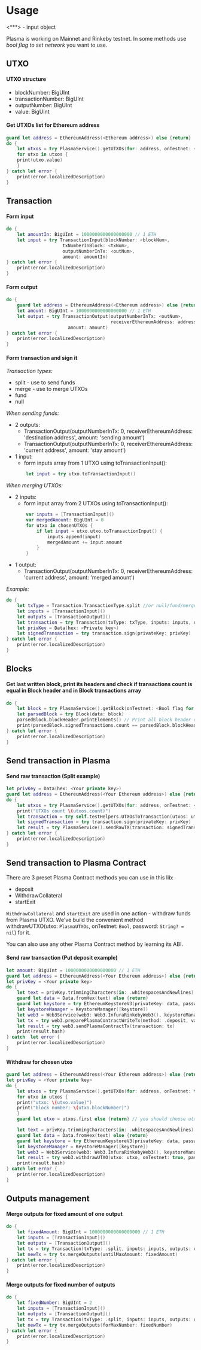 # Usage

<***> - input object

Plasma is working on Mainnet and Rinkeby testnet. In some methods use *bool flag to set network* you want to use. 

## UTXO

#### UTXO structure

- blockNumber: BigUInt
- transactionNumber: BigUInt
- outputNumber: BigUInt
- value: BigUInt

#### Get UTXOs list for Ethereum address

```swift
guard let address = EthereumAddress(<Ethereum address>) else {return}
do {
    let utxos = try PlasmaService().getUTXOs(for: address, onTestnet: <Bool flag for using Rinkeby network>)
    for utxo in utxos {
	print(utxo.value)
    }
} catch let error {
    print(error.localizedDescription)
}
```

## Transaction

#### Form input

```swift
do {
    let amountIn: BigUInt = 1000000000000000000 // 1 ETH
    let input = try TransactionInput(blockNumber: <blockNum>,
				     txNumberInBlock: <txNum>,
				     outputNumberInTx: <outNum>,
				     amount: amountIn)
} catch let error {
    print(error.localizedDescription)
}
```

#### Form output

```swift
do {
    guard let address = EthereumAddress(<Ethereum address>) else {return}
    let amount: BigUInt = 1000000000000000000 // 1 ETH
    let output = try TransactionOutput(outputNumberInTx: <outNum>,
                                       receiverEthereumAddress: address,
				       amount: amount)
} catch let error {
    print(error.localizedDescription)
}
```

#### Form transaction and sign it

*Transaction types:*
- split - use to send funds
- merge - use to merge UTXOs
- fund
- null

*When sending funds:*
- 2 outputs:
    - TransactionOutput(outputNumberInTx: 0,
                        receiverEthereumAddress: 'destination address',
			amount: 'sending amount')
    - TransactionOutput(outputNumberInTx: 0,
                        receiverEthereumAddress: 'current address',
			amount: 'stay amount')
- 1 input:
    - form inputs array from 1 UTXO using toTransactionInput():
    ```swift
    	let input = try utxo.toTransactionInput()
    ```
    
*When merging UTXOs:*
- 2 inputs:
    - form input array from 2 UTXOs using toTransactionInput():
    ```swift
    	var inputs = [TransactionInput]()
        var mergedAmount: BigUInt = 0
        for utxo in chosenUTXOs {
            if let input = utxo.utxo.toTransactionInput() {
                inputs.append(input)
                mergedAmount += input.amount
            }
        }
    ```
- 1 output:
    - TransactionOutput(outputNumberInTx: 0,
                        receiverEthereumAddress: 'current address',
			amount: 'merged amount')

*Example:*
```swift
do {
    let txType = Transaction.TransactionType.split //or null/fund/merge
    let inputs = [TransactionInput]()
    let outputs = [TransactionOutput]()
    let transaction = try Transaction(txType: txType, inputs: inputs, outputs: outputs)
    let privKey = Data(hex: <Private key>)
    let signedTransaction = try transaction.sign(privateKey: privKey)
} catch let error {
    print(error.localizedDescription)
}
```

## Blocks

#### Get last written block, print its headers and check if transactions count is equal in Block header and in Block transactions array

```swift
do {
    let block = try PlasmaService().getBlock(onTestnet: <Bool flag for using Rinkeby network>, number: <blockNum>)
    let parsedBlock = try Block(data: block)
    parsedBlock.blockHeader.printElements() // Print all block header data
    print(parsedBlock.signedTransactions.count == parsedBlock.blockHeader.numberOfTxInBlock) // Should be true
} catch let error {
    print(error.localizedDescription)
}
```

## Send transaction in Plasma

#### Send raw transaction (Split example)

```swift
let privKey = Data(hex: <Your private key>)
guard let address = EthereumAddress(<Your Ethereum address>) else {return}
do {
    let utxos = try PlasmaService().getUTXOs(for: address, onTestnet: <Bool flag for using Rinkeby network>)
    print("UTXOs count \(utxos.count)")
    let transaction = try self.testHelpers.UTXOsToTransaction(utxos: utxos, address: address, txType: .split) // split is the transaction type. You can also use null/fund/merge
    let signedTransaction = try transaction.sign(privateKey: privKey)
    let result = try PlasmaService().sendRawTX(transaction: signedTransaction, onTestnet: <Bool flag for using Rinkeby network>)
} catch let error {
    print(error.localizedDescription)
}
```

## Send transaction to Plasma Contract

There are 3 preset Plasma Contract methods you can use in this lib:
- deposit
- WithdrawCollateral
- startExit

`WithdrawCollateral` and `startExit` are used in one action - withdraw funds from Plasma UTXO. We've build the convenient method withdrawUTXO(utxo: `PlasmaUTXOs`,
                    onTestnet: `Bool`,
                    password: `String? = nil`) for it.

You can also use any other Plasma Contract method by learning its ABI.

#### Send raw transaction (Put deposit example)
```swift
let amount: BigUInt = 1000000000000000000 // 1 ETH
guard let address = EthereumAddress(<Your Ethereum address>) else {return}
let privKey = <Your private key>
do {
    let text = privKey.trimmingCharacters(in: .whitespacesAndNewlines)
    guard let data = Data.fromHex(text) else {return}
    guard let keystore = try EthereumKeystoreV3(privateKey: data, password: "web3swift") else {return}
    let keystoreManager = KeystoreManager([keystore])
    let web3 = Web3Service(web3: Web3.InfuraRinkebyWeb3(), keystoreManager: keystoreManager, fromAddress: address) // or InfuraMainnetWeb3
    let tx = try web3.preparePlasmaContractWriteTx(method: .deposit, value: amount, parameters: [AnyObject](), extraData: Data())
    let result = try web3.sendPlasmaContractTx(transaction: tx)
    print(result.hash)
} catch  let error {
    print(error.localizedDescription)
}
```

#### Withdraw for chosen utxo

```swift
guard let address = EthereumAddress(<Your Ethereum address>) else {return}
let privKey = <Your private key>
do {
    let utxos = try PlasmaService().getUTXOs(for: address, onTestnet: true)
    for utxo in utxos {
	print("utxo: \(utxo.value)")
	print("block number: \(utxo.blockNumber)")
    }
    guard let utxo = utxos.first else {return} // you should choose utxo by urself

    let text = privKey.trimmingCharacters(in: .whitespacesAndNewlines)
    guard let data = Data.fromHex(text) else {return}
    guard let keystore = try EthereumKeystoreV3(privateKey: data, password: "web3swift") else {return}
    let keystoreManager = KeystoreManager([keystore])
    let web3 = Web3Service(web3: Web3.InfuraRinkebyWeb3(), keystoreManager: keystoreManager, fromAddress: address) // or InfuraMainnetWeb3
    let result = try web3.withdrawUTXO(utxo: utxo, onTestnet: true, password: "web3swift")
    print(result.hash)
} catch let error {
    print(error.localizedDescription)
}
```

## Outputs management

#### Merge outputs for fixed amount of one output

```swift
do {
    let fixedAmount: BigUInt = 1000000000000000000 // 1 ETH
    let inputs = [TransactionInput]()
    let outputs = [TransactionOutput]()
    let tx = try Transaction(txType: .split, inputs: inputs, outputs: outputs) // split is the transaction type. You can also use null/fund/merge
    let newTx = try tx.mergeOutputs(untilMaxAmount: fixedAmount)
} catch let error {
    print(error.localizedDescription)
}
```


#### Merge outputs for fixed number of outputs

```swift
do {
    let fixedNumber: BigUInt = 2
    let inputs = [TransactionInput]()
    let outputs = [TransactionOutput]()
    let tx = try Transaction(txType: .split, inputs: inputs, outputs: outputs) // split is the transaction type. You can also use null/fund/merge
    let newTx = try tx.mergeOutputs(forMaxNumber: fixedNumber)
} catch let error {
    print(error.localizedDescription)
}
```

